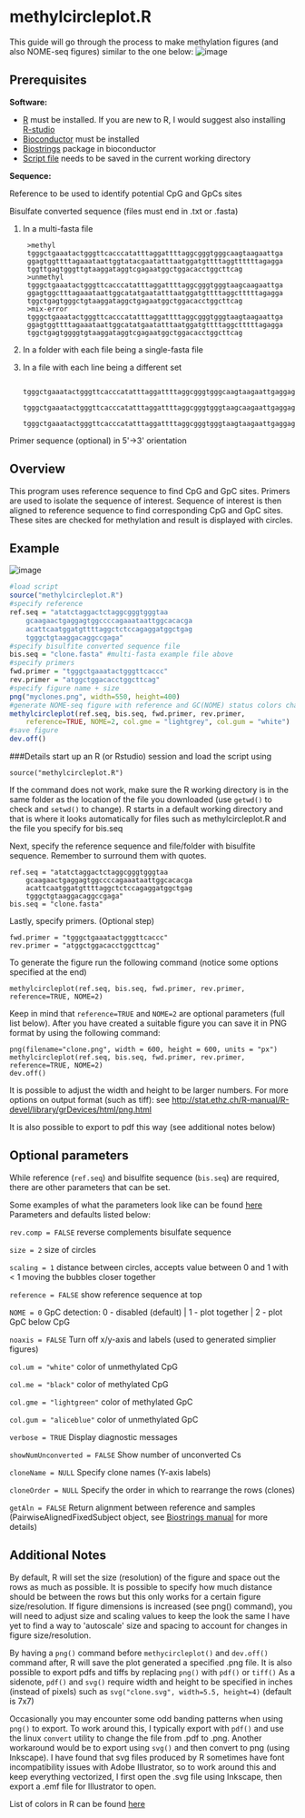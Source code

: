 methylcircleplot.R
==================

This guide will go through the process to make methylation figures (and also NOME-seq figures) similar to the one below:
![image](http://codingenes.files.wordpress.com/2012/10/fig-title.png)

Prerequisites
-------------
**Software:**
* [R](http://www.r-project.org/) must be installed. 
  If you are new to R, I would suggest also installing [R-studio](http://www.rstudio.com/)
* [Bioconductor](http://bioconductor.org/install/) must be installed
* [Biostrings](http://bioconductor.org/packages/release/bioc/html/Biostrings.html) package in bioconductor
* [Script file](https://raw.github.com/ying-w/bioinformatics-figures/master/methylcircleplot/methylcircleplot.R) needs to be saved in the current working directory

**Sequence:**

Reference to be used to identify potential CpG and GpCs sites

Bisulfate converted sequence (files must end in .txt or .fasta)

1. In a multi-fasta file  
	
        >methyl
        tgggctgaaatactgggttcacccatatttaggattttaggcgggtgggcaagtaagaattga
        ggagtggttttagaaataattggtatacgaatatttaatggatgttttaggttttttagagga
        tggttgagtgggttgtaaggataggtcgagaatggctggacacctggcttcag
        >unmethyl
        tgggctgaaatactgggttcacccatatttaggattttaggcgggtgggtaagcaagaattga
        ggagtggctttagaaataattggcatatgaatatttaatggatgttttaggctttttagagga
        tggctgagtgggctgtaaggataggctgagaatggctggacacctggcttcag
        >mix-error
        tgggctgaaatactgggttcacccatatttaggattttaggcgggtgggtaagtaagaattga
        ggagtggttttagaaataattggcatatgaatatttaatggatgttttaggctttttagagga
        tggctgagtggggtgtaaggataggtcgagaatggctggacacctggcttcag

2. In a folder with each file being a single-fasta file
3. In a file with each line being a different set

        tgggctgaaatactgggttcacccatatttaggattttaggcgggtgggcaagtaagaattgaggagtggttttagaaataattggtatacgaatatttaatggatgttttaggttttttagaggatggttgagtgggttgtaaggataggtcgagaatggctggacacctggcttcag
        tgggctgaaatactgggttcacccatatttaggattttaggcgggtgggtaagcaagaattgaggagtggctttagaaataattggcatatgaatatttaatggatgttttaggctttttagaggatggctgagtgggctgtaaggataggctgagaatggctggacacctggcttcag
        tgggctgaaatactgggttcacccatatttaggattttaggcgggtgggtaagtaagaattgaggagtggttttagaaataattggcatatgaatatttaatggatgttttaggctttttagaggatggctgagtggggtgtaaggataggtcgagaatggctggacacctggcttcag

Primer sequence (optional) in 5'->3' orientation

Overview
--------
This program uses reference sequence to find CpG and GpC sites. Primers are used to isolate the sequence of interest. 
Sequence of interest is then aligned to reference sequence to find corresponding CpG and GpC sites. 
These sites are checked for methylation and result is displayed with circles.

Example
-------
![image](http://codingenes.files.wordpress.com/2012/11/fig-example.png)
~~~~ R
#load script
source("methylcircleplot.R") 
#specify reference
ref.seq = "atatctaggactctaggcgggtgggtaa
	gcaagaactgaggagtggccccagaaataattggcacacga
	acattcaatggatgttttaggctctccagaggatggctgag
	tgggctgtaaggacaggccgaga"
#specify bisulfite converted sequence file
bis.seq = "clone.fasta" #multi-fasta example file above
#specify primers
fwd.primer = "tgggctgaaatactgggttcaccc"
rev.primer = "atggctggacacctggcttcag"
#specify figure name + size
png("myclones.png", width=550, height=400)
#generate NOME-seq figure with reference and GC(NOME) status colors changed
methylcircleplot(ref.seq, bis.seq, fwd.primer, rev.primer, 
	reference=TRUE, NOME=2, col.gme = "lightgrey", col.gum = "white")
#save figure
dev.off()
~~~~

###Details
start up an R (or Rstudio) session and load the script using 

	source("methylcircleplot.R") 

If the command does not work, make sure the R working directory is in the same folder as the location of the file you downloaded 
(use `getwd()` to check and `setwd()` to change). R starts in a default working directory and that is where
it looks automatically for files such as methylcircleplot.R and the file you specify for bis.seq

Next, specify the reference sequence and file/folder with bisulfite sequence. Remember to surround them with quotes.

~~~~
ref.seq = "atatctaggactctaggcgggtgggtaa
	gcaagaactgaggagtggccccagaaataattggcacacga
	acattcaatggatgttttaggctctccagaggatggctgag
	tgggctgtaaggacaggccgaga"
bis.seq = "clone.fasta"
~~~~
Lastly, specify primers. (Optional step)

	fwd.primer = "tgggctgaaatactgggttcaccc"
	rev.primer = "atggctggacacctggcttcag"

To generate the figure run the following command (notice some options specified at the end)

	methylcircleplot(ref.seq, bis.seq, fwd.primer, rev.primer, reference=TRUE, NOME=2)
	
Keep in mind that `reference=TRUE` and `NOME=2` are optional parameters (full list below).
After you have created a suitable figure you can save it in PNG format by using the following command:
	
	png(filename="clone.png", width = 600, height = 600, units = "px")
	methylcircleplot(ref.seq, bis.seq, fwd.primer, rev.primer, reference=TRUE, NOME=2)
	dev.off()
	
It is possible to adjust the width and height to be larger numbers.
For more options on output format (such as tiff): see http://stat.ethz.ch/R-manual/R-devel/library/grDevices/html/png.html

It is also possible to export to pdf this way (see additional notes below)

Optional parameters
-------------------
While reference (`ref.seq`) and bisulfite sequence (`bis.seq`) are required, there are other parameters that can be set.

Some examples of what the parameters look like can be found [here](http://codingenes.wordpress.com/2012/08/23/script-methylation-figure-generation/#more-57)
Parameters and defaults listed below:

`rev.comp = FALSE` reverse complements bisulfate sequence

`size = 2` size of circles

`scaling = 1` distance between circles, accepts value between 0 and 1 with < 1 moving the bubbles closer together

`reference = FALSE` show reference sequence at top

`NOME = 0` GpC detection: 0 - disabled (default) | 1 - plot together | 2 - plot GpC below CpG

`noaxis = FALSE` Turn off x/y-axis and labels (used to generated simplier figures)

`col.um = "white"` color of unmethylated CpG

`col.me = "black"` color of methylated CpG

`col.gme = "lightgreen"` color of methylated GpC

`col.gum = "aliceblue"` color of unmethylated GpC

`verbose = TRUE` Display diagnostic messages

`showNumUnconverted = FALSE` Show number of unconverted Cs

`cloneName = NULL` Specify clone names (Y-axis labels)

`cloneOrder = NULL` Specify the order in which to rearrange the rows (clones)

`getAln = FALSE` Return alignment between reference and samples 
(PairwiseAlignedFixedSubject object, see [Biostrings manual](http://bioconductor.org/packages/release/bioc/html/Biostrings.html) for more details)

Additional Notes
----------------
By default, R will set the size (resolution) of the figure and space out the rows as much as possible. 
It is possible to specify how much distance should be between the rows but this only works for a certain figure size/resolution.
If figure dimensions is increased (see png() command), you will need to adjust size and scaling values to keep the look the same
I have yet to find a way to 'autoscale' size and spacing to account for changes in figure size/resolution.

By having a `png()` command before `methycircleplot()` and `dev.off()` command after, R will save the plot generated a specified .png file.
It is also possible to export pdfs and tiffs by replacing `png()` with `pdf()` or `tiff()` 
As a sidenote, `pdf()` and `svg()` require width and height to be specified in inches (instead of pixels)
 such as `svg("clone.svg", width=5.5, height=4)` (default is 7x7)

Occasionally you may encounter some odd banding patterns when using `png()` to export. 
To work around this, I typically export with `pdf()` and use the linux `convert` utility to change the file from .pdf to .png. 
Another workaround would be to export using `svg()` and then convert to png (using Inkscape). 
I have found that svg files produced by R sometimes have font incompatibility issues with Adobe Illustrator, so to 
work around this and keep everything vectorized, I first open the .svg file using Inkscape, then export a .emf file for Illustrator to open.

List of colors in R can be found [here](http://research.stowers-institute.org/efg/R/Color/Chart/)


